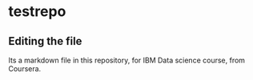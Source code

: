 # testrepo

## Editing the file

Its a markdown file in this repository, for IBM Data science course, from Coursera.
